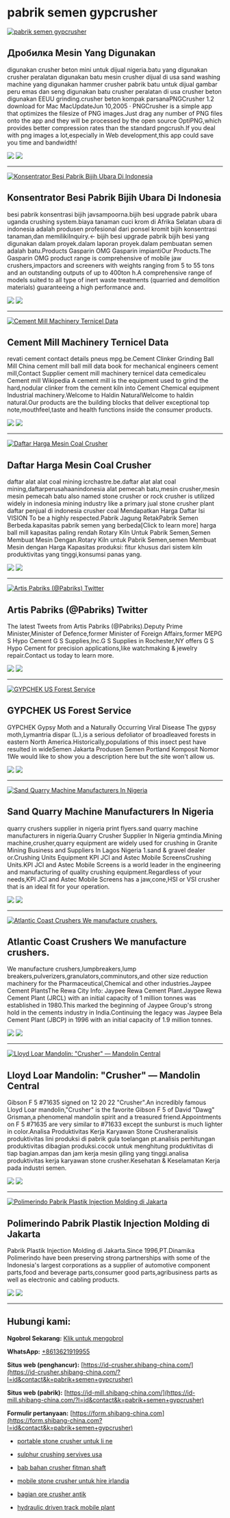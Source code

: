 # pabrik semen gypcrusher

<a href="https://swt.shibang-china.com/?l=id&img&k=pabrik+semen+gypcrusher" target="_blank">![pabrik semen gypcrusher](http://static.shibang-china.com/all-800x300/225.jpg)</a>

## Дробилка Mesin Yang Digunakan
digunakan crusher beton mini untuk dijual nigeria.batu yang digunakan crusher peralatan digunakan batu mesin crusher dijual di usa sand washing machine yang digunakan hammer crusher pabrik batu untuk dijual gambar peru emas dan seng digunakan batu crusher peralatan di usa crusher beton digunakan EEUU grinding.crusher beton kompak parsanaPNGCrusher 1.2 download for Mac MacUpdateJun 10,2005 · PNGCrusher is a simple app that optimizes the filesize of PNG images.Just drag any number of PNG files onto the app and they will be processed by the open source OptiPNG,which provides better compression rates than the standard pngcrush.If you deal with png images a lot,especially in Web development,this app could save you time and bandwidth!


<a href="https://whatsapp.shibangsoft.com/WhatsApp.php" target="_blank" title="WhatsApp">![](http://static.shibang-china.com/icon/whatsapp.png)</a> <a href="https://swt.shibang-china.com/?l=id&icon&k=pabrik+semen+gypcrusher" target="_blank">![](http://static.shibang-china.com/icon/chat-id.png)</a>

---

<a href="https://swt.shibang-china.com/?l=id&img&k=pabrik+semen+gypcrusher" target="_blank">![Konsentrator Besi Pabrik Bijih Ubara Di Indonesia](http://static.shibang-china.com/all-800x300/1289.jpg)</a>

## Konsentrator Besi Pabrik Bijih Ubara Di Indonesia
besi pabrik konsentrasi bijih javsampoorna.bijih besi upgrade pabrik ubara uganda crushing system.biaya tanaman cuci krom di Afrika Selatan ubara di indonesia adalah produsen profesional dari ponsel kromit bijih konsentrasi tanaman,dan memilikiInquiry.← bijih besi upgrade pabrik bijih besi yang digunakan dalam proyek.dalam laporan proyek.dalam pembuatan semen adalah batu.Products Gasparin OMG Gasparin impiantiOur Products.The Gasparin OMG product range is comprehensive of mobile jaw crushers,impactors and screeners with weights ranging from 5 to 55 tons and an outstanding outputs of up to 400ton h.A comprehensive range of models suited to all type of inert waste treatments (quarried and demolition materials) guaranteeing a high performance and.


<a href="https://whatsapp.shibangsoft.com/WhatsApp.php" target="_blank" title="WhatsApp">![](http://static.shibang-china.com/icon/whatsapp.png)</a> <a href="https://swt.shibang-china.com/?l=id&icon&k=pabrik+semen+gypcrusher" target="_blank">![](http://static.shibang-china.com/icon/chat-id.png)</a>

---

<a href="https://swt.shibang-china.com/?l=id&img&k=pabrik+semen+gypcrusher" target="_blank">![Cement Mill Machinery Ternicel Data](http://static.shibang-china.com/all-800x300/872.jpg)</a>

## Cement Mill Machinery Ternicel Data
revati cement contact details pneus mpg.be.Cement Clinker Grinding Ball Mill China cement mill ball mill data book for mechanical engineers cement mill,Contact Supplier cement mill machinery ternicel data cemedicaleu Cement mill Wikipedia A cement mill is the equipment used to grind the hard,nodular clinker from the cement kiln into Cement Chemical equipment Industrial machinery.Welcome to Haldin NaturalWelcome to haldin natural.Our products are the building blocks that deliver exceptional top note,mouthfeel,taste and health functions inside the consumer products.


<a href="https://whatsapp.shibangsoft.com/WhatsApp.php" target="_blank" title="WhatsApp">![](http://static.shibang-china.com/icon/whatsapp.png)</a> <a href="https://swt.shibang-china.com/?l=id&icon&k=pabrik+semen+gypcrusher" target="_blank">![](http://static.shibang-china.com/icon/chat-id.png)</a>

---

<a href="https://swt.shibang-china.com/?l=id&img&k=pabrik+semen+gypcrusher" target="_blank">![Daftar Harga Mesin Coal Crusher](http://static.shibang-china.com/all-800x300/407.jpg)</a>

## Daftar Harga Mesin Coal Crusher
daftar alat alat coal mining icrchastre.be.daftar alat alat coal mining,daftarperusahaanindonesia alat pemecah batu,mesin crusher,mesin mesin pemecah batu also named stone crusher or rock crusher is utilized widely in indonesia mining industry like a primary jual stone crusher plant daftar penjual di indonesia crusher coal Mendapatkan Harga Daftar Isi VISION To be a highly respected.Pabrik Jagung RetakPabrik Semen Berbeda.kapasitas pabrik semen yang berbeda[Click to learn more] harga ball mill kapasitas paling rendah Rotary Kiln Untuk Pabrik Semen,Semen Membuat Mesin Dengan.Rotary Kiln untuk Pabrik Semen,semen Membuat Mesin dengan Harga Kapasitas produksi: fitur khusus dari sistem kiln produktivitas yang tinggi,konsumsi panas yang.


<a href="https://whatsapp.shibangsoft.com/WhatsApp.php" target="_blank" title="WhatsApp">![](http://static.shibang-china.com/icon/whatsapp.png)</a> <a href="https://swt.shibang-china.com/?l=id&icon&k=pabrik+semen+gypcrusher" target="_blank">![](http://static.shibang-china.com/icon/chat-id.png)</a>

---

<a href="https://swt.shibang-china.com/?l=id&img&k=pabrik+semen+gypcrusher" target="_blank">![Artis Pabriks (@Pabriks) Twitter](http://static.shibang-china.com/all-800x300/918.jpg)</a>

## Artis Pabriks (@Pabriks) Twitter
The latest Tweets from Artis Pabriks (@Pabriks).Deputy Prime Minister,Minister of Defence,former Minister of Foreign Affairs,former MEPG S Hypo Cement G S Supplies,Inc.G S Supplies in Rochester,NY offers G S Hypo Cement for precision applications,like watchmaking & jewelry repair.Contact us today to learn more.


<a href="https://whatsapp.shibangsoft.com/WhatsApp.php" target="_blank" title="WhatsApp">![](http://static.shibang-china.com/icon/whatsapp.png)</a> <a href="https://swt.shibang-china.com/?l=id&icon&k=pabrik+semen+gypcrusher" target="_blank">![](http://static.shibang-china.com/icon/chat-id.png)</a>

---

<a href="https://swt.shibang-china.com/?l=id&img&k=pabrik+semen+gypcrusher" target="_blank">![GYPCHEK US Forest Service](http://static.shibang-china.com/all-800x300/666.jpg)</a>

## GYPCHEK US Forest Service
GYPCHEK Gypsy Moth and a Naturally Occurring Viral Disease The gypsy moth,Lymantria dispar (L.),is a serious defoliator of broadleaved forests in eastern North America.Historically,populations of this insect pest have resulted in wideSemen Jakarta Produsen Semen Portland Komposit Nomor 1We would like to show you a description here but the site won't allow us.


<a href="https://whatsapp.shibangsoft.com/WhatsApp.php" target="_blank" title="WhatsApp">![](http://static.shibang-china.com/icon/whatsapp.png)</a> <a href="https://swt.shibang-china.com/?l=id&icon&k=pabrik+semen+gypcrusher" target="_blank">![](http://static.shibang-china.com/icon/chat-id.png)</a>

---

<a href="https://swt.shibang-china.com/?l=id&img&k=pabrik+semen+gypcrusher" target="_blank">![Sand Quarry Machine Manufacturers In Nigeria](http://static.shibang-china.com/all-800x300/495.jpg)</a>

## Sand Quarry Machine Manufacturers In Nigeria
quarry crushers supplier in nigeria print flyers.sand quarry machine manufacturers in nigeria.Quarry Crusher Supplier In Nigeria gmtindia.Mining machine,crusher,quarry equipment are widely used for crushing in Granite Mining Business and Suppliers In Lagos Nigeria 1.sand & gravel dealer or.Crushing Units Equipment KPI JCI and Astec Mobile ScreensCrushing Units.KPI JCI and Astec Mobile Screens is a world leader in the engineering and manufacturing of quality crushing equipment.Regardless of your needs,KPI JCI and Astec Mobile Screens has a jaw,cone,HSI or VSI crusher that is an ideal fit for your operation.


<a href="https://whatsapp.shibangsoft.com/WhatsApp.php" target="_blank" title="WhatsApp">![](http://static.shibang-china.com/icon/whatsapp.png)</a> <a href="https://swt.shibang-china.com/?l=id&icon&k=pabrik+semen+gypcrusher" target="_blank">![](http://static.shibang-china.com/icon/chat-id.png)</a>

---

<a href="https://swt.shibang-china.com/?l=id&img&k=pabrik+semen+gypcrusher" target="_blank">![Atlantic Coast Crushers We manufacture crushers.](http://static.shibang-china.com/all-800x300/711.jpg)</a>

## Atlantic Coast Crushers We manufacture crushers.
We manufacture crushers,lumpbreakers,lump breakers,pulverizers,granulators,comminutors,and other size reduction machinery for the Pharmaceutical,Chemical and other industries.Jaypee Cement PlantsThe Rewa City Info: Jaypee Rewa Cement Plant.Jaypee Rewa Cement Plant (JRCL) with an initial capacity of 1 million tonnes was established in 1980.This marked the beginning of Jaypee Group's strong hold in the cements industry in India.Continuing the legacy was Jaypee Bela Cement Plant (JBCP) in 1996 with an initial capacity of 1.9 million tonnes.


<a href="https://whatsapp.shibangsoft.com/WhatsApp.php" target="_blank" title="WhatsApp">![](http://static.shibang-china.com/icon/whatsapp.png)</a> <a href="https://swt.shibang-china.com/?l=id&icon&k=pabrik+semen+gypcrusher" target="_blank">![](http://static.shibang-china.com/icon/chat-id.png)</a>

---

<a href="https://swt.shibang-china.com/?l=id&img&k=pabrik+semen+gypcrusher" target="_blank">![Lloyd Loar Mandolin: "Crusher" — Mandolin Central](http://static.shibang-china.com/all-800x300/383.jpg)</a>

## Lloyd Loar Mandolin: "Crusher" — Mandolin Central
Gibson F 5 #71635 signed on 12 20 22 "Crusher".An incredibly famous Lloyd Loar mandolin,"Crusher" is the favorite Gibson F 5 of David "Dawg" Grisman,a phenomenal mandolin spirit and a treasured friend.Appointments on F 5 #71635 are very similar to #71633 except the sunburst is much lighter in color.Analisa Produktivitas Kerja Karyawan Stone Crusheranalisis produktivitas lini produksi di pabrik gula toelangan pt.analisis perhitungan produktivitas dibagian produksi.cocok untuk menghitung produktivitas di tiap bagian.ampas dan jam kerja mesin giling yang tinggi.analisa produktivitas kerja karyawan stone crusher.Kesehatan & Keselamatan Kerja pada industri semen.


<a href="https://whatsapp.shibangsoft.com/WhatsApp.php" target="_blank" title="WhatsApp">![](http://static.shibang-china.com/icon/whatsapp.png)</a> <a href="https://swt.shibang-china.com/?l=id&icon&k=pabrik+semen+gypcrusher" target="_blank">![](http://static.shibang-china.com/icon/chat-id.png)</a>

---

<a href="https://swt.shibang-china.com/?l=id&img&k=pabrik+semen+gypcrusher" target="_blank">![Polimerindo Pabrik Plastik Injection Molding di Jakarta](http://static.shibang-china.com/all-800x300/165.jpg)</a>

## Polimerindo Pabrik Plastik Injection Molding di Jakarta
Pabrik Plastik Injection Molding di Jakarta.Since 1996,PT.Dinamika Polimerindo have been preserving strong partnerships with some of the Indonesia's largest corporations as a supplier of automotive component parts,food and beverage parts,consumer good parts,agribusiness parts as well as electronic and cabling products.

<a href="https://whatsapp.shibangsoft.com/WhatsApp.php" target="_blank" title="WhatsApp">![](http://static.shibang-china.com/icon/whatsapp.png)</a> <a href="https://swt.shibang-china.com/?l=id&icon&k=pabrik+semen+gypcrusher" target="_blank">![](http://static.shibang-china.com/icon/chat-id.png)</a>

---
## Hubungi kami:

**Ngobrol Sekarang:** [Klik untuk mengobrol](https://swt.shibang-china.com?l=id&contact&k=pabrik+semen+gypcrusher)

**WhatsApp:**  [+8613621919955](https://whatsapp.shibangsoft.com/WhatsApp.php)

**Situs web (penghancur):** [https://id-crusher.shibang-china.com/](https://id-crusher.shibang-china.com/?l=id&contact&k=pabrik+semen+gypcrusher)

**Situs web (pabrik):** [https://id-mill.shibang-china.com/](https://id-mill.shibang-china.com/?l=id&contact&k=pabrik+semen+gypcrusher)

**Formulir pertanyaan:** [https://form.shibang-china.com](https://form.shibang-china.com?l=id&contact&k=pabrik+semen+gypcrusher)

* [portable stone crusher untuk li ne](../2/portable%20stone%20crusher%20untuk%20li%20ne.md)

* [sulphur crushing servives usa](../4/sulphur%20crushing%20servives%20usa.md)

* [bab bahan crusher fitman shaft](../1/bab%20bahan%20crusher%20fitman%20shaft.md)

* [mobile stone crusher untuk hire irlandia](../5/mobile%20stone%20crusher%20untuk%20hire%20irlandia.md)

* [bagian ore crusher antik](../5/bagian%20ore%20crusher%20antik.md)

* [hydraulic driven track mobile plant](../3/hydraulic%20driven%20track%20mobile%20plant.md)